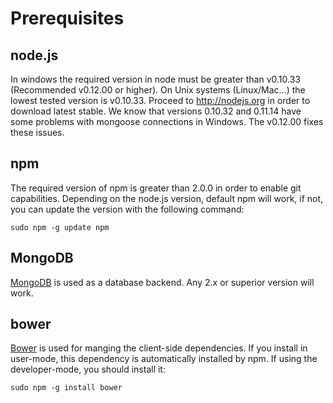# Prerequisites
## node.js
In windows the required version in node must be greater than v0.10.33 (Recommended v0.12.00 or higher). On Unix systems (Linux/Mac...) the lowest tested version is v0.10.33.
Proceed to http://nodejs.org in order to download latest stable. We know that versions 0.10.32 and 0.11.14 have some problems with mongoose connections in Windows. The v0.12.00 fixes these issues.

## npm
The required version of npm is greater than 2.0.0 in order to enable git capabilities. Depending on the node.js version, default npm will work,
if not, you can update the version with the following command:

    sudo npm -g update npm

## MongoDB
[MongoDB](http://mongodb.org) is used as a database backend. Any 2.x or superior version will work.

## bower
[Bower](http://bower.io) is used for manging the client-side dependencies. If you install in user-mode, this dependency is automatically installed by
npm. If using the developer-mode, you should install it:

    sudo npm -g install bower

